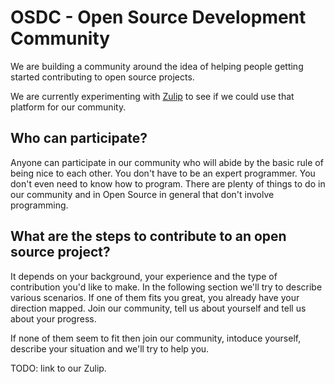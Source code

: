 # OSDC - Open Source Development Community

We are building a community around the idea of helping people getting started contributing to open source projects.

We are currently experimenting with [Zulip](https://zulip.com/) to see if we could use that platform for our community.

## Who can participate?

Anyone can participate in our community who will abide by the basic rule of being nice to each other.
You don't have to be an expert programmer. You don't even need to know how to program. There are plenty of things to
do in our community and in Open Source in general that don't involve programming.

## What are the steps to contribute to an open source project?

It depends on your background, your experience and the type of contribution you'd like to make.
In the following section we'll try to describe various scenarios. If one of them fits you great,
you already have your direction mapped. Join our community, tell us about yourself and tell us about your progress.

If none of them seem to fit then join our community, intoduce yourself, describe your situation and we'll try to help you.

TODO: link to our Zulip.

